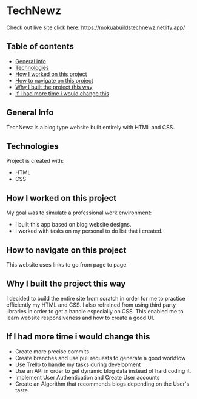 # TechNewz
Check out live site click here: https://mokuabuildstechnewz.netlify.app/
## Table of contents
* [General info](#general-info)
* [Technologies](#technologies)
* [How I worked on this project](#how-i-worked-on-this-project)
* [How to navigate on this project](#how-to-navigate-on-this-project)
* [Why I built the project this way](#why-i-built-the-project-this-way)
* [If I had more time i would change this](#if-i-had-more-time-i-would-change-this)
## General Info
TechNewz is a blog type website built entirely with HTML and CSS.
## Technologies
Project is created with:
- HTML
- CSS
## How I worked on this project
My goal was to simulate a professional work environment:
- I built this app based on blog website designs.
- I worked with tasks on my personal to do list that i created.
## How to navigate on this project
This website uses links to go from page to page.
## Why I built the project this way
I decided to build the entire site from scratch in order for me to practice efficiently my HTML and CSS.
I also refrained from using third party libraries in order to get a handle especially on CSS. This enabled me to learn website responsiveness and how to create a good UI.
## If I had more time i would change this
- Create more precise commits
- Create branches and use pull requests to generate a good workflow
- Use Trello to handle my tasks during development
- Use an API in order to get dynamic blog data instead of hard coding it.
- Implement User Authentication and Create User accounts
- Create an Algorithm that recommends blogs depending on the User's taste.
